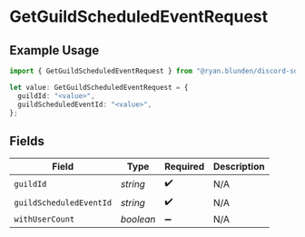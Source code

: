 # GetGuildScheduledEventRequest

## Example Usage

```typescript
import { GetGuildScheduledEventRequest } from "@ryan.blunden/discord-sdk/models/operations";

let value: GetGuildScheduledEventRequest = {
  guildId: "<value>",
  guildScheduledEventId: "<value>",
};
```

## Fields

| Field                   | Type                    | Required                | Description             |
| ----------------------- | ----------------------- | ----------------------- | ----------------------- |
| `guildId`               | *string*                | :heavy_check_mark:      | N/A                     |
| `guildScheduledEventId` | *string*                | :heavy_check_mark:      | N/A                     |
| `withUserCount`         | *boolean*               | :heavy_minus_sign:      | N/A                     |